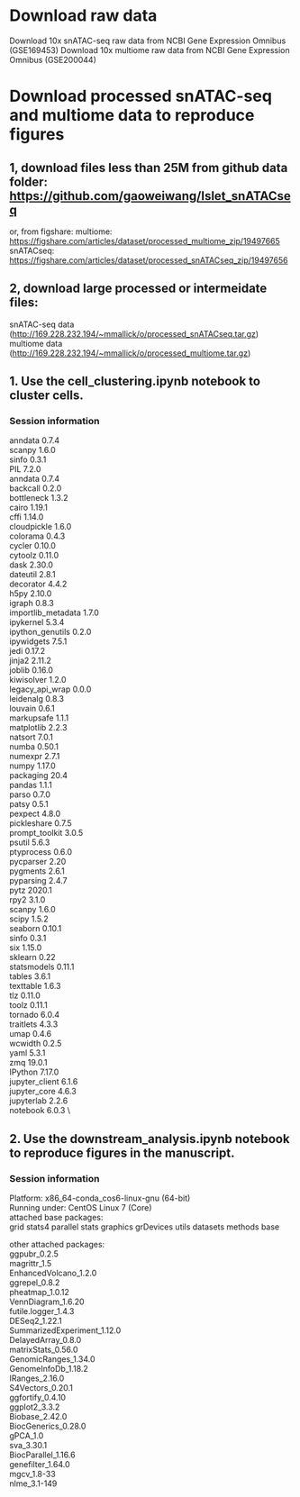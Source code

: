# Download raw data
Download 10x snATAC-seq raw data from NCBI Gene Expression Omnibus (GSE169453)
Download 10x multiome raw data from NCBI Gene Expression Omnibus (GSE200044)

# Download processed snATAC-seq and multiome data to reproduce figures
## 1, download files less than 25M from github data folder: https://github.com/gaoweiwang/Islet_snATACseq

or, from figshare:
multiome: https://figshare.com/articles/dataset/processed_multiome_zip/19497665
snATACseq: https://figshare.com/articles/dataset/processed_snATACseq_zip/19497656

## 2, download large processed or intermeidate files:
snATAC-seq data (http://169.228.232.194/~mmallick/o/processed_snATACseq.tar.gz)
multiome data (http://169.228.232.194/~mmallick/o/processed_multiome.tar.gz)
  
## 1. Use the cell_clustering.ipynb notebook to cluster cells.
### Session information
anndata     0.7.4 \
scanpy      1.6.0 \
sinfo       0.3.1 \
PIL                 7.2.0 \
anndata             0.7.4 \
backcall            0.2.0 \
bottleneck          1.3.2 \
cairo               1.19.1 \
cffi                1.14.0 \
cloudpickle         1.6.0 \
colorama            0.4.3 \
cycler              0.10.0 \
cytoolz             0.11.0 \
dask                2.30.0 \
dateutil            2.8.1 \
decorator           4.4.2 \
h5py                2.10.0 \
igraph              0.8.3 \
importlib_metadata  1.7.0 \
ipykernel           5.3.4 \
ipython_genutils    0.2.0 \
ipywidgets          7.5.1 \
jedi                0.17.2 \
jinja2              2.11.2 \
joblib              0.16.0 \
kiwisolver          1.2.0 \
legacy_api_wrap     0.0.0 \
leidenalg           0.8.3 \
louvain             0.6.1 \
markupsafe          1.1.1 \
matplotlib          2.2.3 \
natsort             7.0.1 \
numba               0.50.1 \
numexpr             2.7.1 \
numpy               1.17.0 \
packaging           20.4 \
pandas              1.1.1 \
parso               0.7.0 \
patsy               0.5.1 \
pexpect             4.8.0 \
pickleshare         0.7.5 \
prompt_toolkit      3.0.5 \
psutil              5.6.3 \
ptyprocess          0.6.0 \
pycparser           2.20 \
pygments            2.6.1 \
pyparsing           2.4.7 \
pytz                2020.1 \
rpy2                3.1.0 \
scanpy              1.6.0 \
scipy               1.5.2 \
seaborn             0.10.1 \
sinfo               0.3.1 \
six                 1.15.0 \
sklearn             0.22 \
statsmodels         0.11.1 \
tables              3.6.1 \
texttable           1.6.3 \
tlz                 0.11.0 \
toolz               0.11.1 \
tornado             6.0.4 \
traitlets           4.3.3 \
umap                0.4.6 \
wcwidth             0.2.5 \
yaml                5.3.1 \
zmq                 19.0.1 \
IPython             7.17.0 \
jupyter_client      6.1.6 \
jupyter_core        4.6.3 \
jupyterlab          2.2.6 \
notebook            6.0.3 \

## 2. Use the downstream_analysis.ipynb notebook to reproduce figures in the manuscript.
### Session information
Platform: x86_64-conda_cos6-linux-gnu (64-bit) \
Running under: CentOS Linux 7 (Core) \
attached base packages: \
 grid  stats4  parallel  stats  graphics  grDevices utils  datasets  methods   base     

other attached packages: \
 ggpubr_0.2.5 \
 magrittr_1.5           
 EnhancedVolcano_1.2.0  \
 ggrepel_0.8.2      
 pheatmap_1.0.12 \
 VennDiagram_1.6.20         
 futile.logger_1.4.3 \
 DESeq2_1.22.1              
 SummarizedExperiment_1.12.0  \
 DelayedArray_0.8.0         
 matrixStats_0.56.0   \
 GenomicRanges_1.34.0       
 GenomeInfoDb_1.18.2   \
 IRanges_2.16.0             
 S4Vectors_0.20.1  \
 ggfortify_0.4.10           
 ggplot2_3.3.2   \
 Biobase_2.42.0             
 BiocGenerics_0.28.0 \
 gPCA_1.0                   
 sva_3.30.1   \
 BiocParallel_1.16.6        
 genefilter_1.64.0  \
 mgcv_1.8-33                
 nlme_3.1-149         
